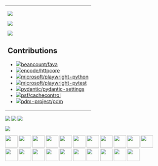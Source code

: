 <table width="100%" style="table-layout:fixed">
    <tbody>
        <tr>
            <td>
                <p></p><a href="https://github.com/m9810223/TOTP">
                    <p></p><img
                        src="https://github-readme-stats.vercel.app/api/pin/?username=m9810223&repo=TOTP&theme=github_dark" />
                </a>
                <p></p><a href="https://github.com/m9810223/emojiPy">
                    <img
                        src="https://github-readme-stats.vercel.app/api/pin/?username=m9810223&repo=emojiPy&theme=github_dark" /></a>
                <p></p><a href="https://github.com/m9810223/pymatrix-ss">
                    <img
                        src="https://github-readme-stats.vercel.app/api/pin/?username=m9810223&repo=pymatrix-ss&theme=github_dark" /></a>

## Contributions

- [![beancount/fava](https://img.shields.io/github/issues-search/beancount/fava?label=beancount/fava&query=author%3Am9810223%20is%3Amerged)](https://github.com/beancount/fava/pulls?q=author%3Am9810223%20is%3Amerged)
- [![encode/httpcore](https://img.shields.io/github/issues-search/encode/httpcore?label=encode/httpcore&query=author%3Am9810223%20is%3Amerged)](https://github.com/encode/httpcore/pulls?q=author%3Am9810223%20is%3Amerged)
- [![microsoft/playwright-python](https://img.shields.io/github/issues-search/microsoft/playwright-python?label=microsoft/playwright-python&query=author%3Am9810223%20is%3Amerged)](https://github.com/microsoft/playwright-python/pulls?q=author%3Am9810223%20is%3Amerged)
- [![microsoft/playwright-pytest](https://img.shields.io/github/issues-search/microsoft/playwright-pytest?label=microsoft/playwright-pytest&query=author%3Am9810223%20is%3Amerged)](https://github.com/microsoft/playwright-pytest/pulls?q=author%3Am9810223%20is%3Amerged)
- [![pydantic/pydantic-settings](https://img.shields.io/github/issues-search/pydantic/pydantic-settings?label=pydantic/pydantic-settings&query=author%3Am9810223%20is%3Amerged)](https://github.com/pydantic/pydantic-settings/pulls?q=author%3Am9810223%20is%3Amerged)
- [![psf/cachecontrol](https://img.shields.io/github/issues-search/psf/cachecontrol?label=psf/cachecontrol&query=author%3Am9810223%20is%3Amerged)](https://github.com/psf/cachecontrol/pulls?q=author%3Am9810223%20is%3Amerged)
- [![pdm-project/pdm](https://img.shields.io/github/issues-search/pdm-project/pdm?label=pdm-project/pdm&query=author%3Am9810223%20is%3Amerged)](https://github.com/pdm-project/pdm/pulls?q=author%3Am9810223%20is%3Amerged)

</td>
</tr>
</tbody>
</table>

<img src="https://github-readme-streak-stats.herokuapp.com/?user=m9810223&theme=black-ice&hide_border=true&stroke=0000&background=0D1117&ring=e05397&fire=e05397&currStreakLabel=e05397" />
<img src="https://github-readme-stats.vercel.app/api?username=m9810223&show_icons=true&icon_color=E6DB74&border_color=272822&bg_color=272822&title_color=F92672&text_color=AE81FF&count_private=true" />
<img src="https://github-profile-summary-cards.vercel.app/api/cards/profile-details?username=m9810223&theme=github_dark" />

![](https://komarev.com/ghpvc/?username=m9810223&color=orange&style=for-the-badge)

<p align="left">

<img width="40" height="40" src="https://cdn.jsdelivr.net/gh/devicons/devicon/icons/python/python-original-wordmark.svg" />
<img width="40" height="40" src="https://cdn.jsdelivr.net/gh/devicons/devicon/icons/git/git-original-wordmark.svg" />
<img width="40" height="40" src="https://cdn.jsdelivr.net/gh/devicons/devicon/icons/docker/docker-plain-wordmark.svg" />
<img width="40" height="40" src="https://cdn.jsdelivr.net/gh/devicons/devicon/icons/bash/bash-original.svg" />
<img width="40" height="40" src="https://cdn.jsdelivr.net/gh/devicons/devicon/icons/linux/linux-original.svg" />

<img width="40" height="40" src="https://cdn.jsdelivr.net/gh/devicons/devicon/icons/javascript/javascript-original.svg" />
<img width="40" height="40" src="https://cdn.jsdelivr.net/gh/devicons/devicon/icons/nodejs/nodejs-original-wordmark.svg" />

<img width="40" height="40" src="https://cdn.jsdelivr.net/gh/devicons/devicon/icons/pytest/pytest-original-wordmark.svg" />
<img width="40" height="40" src="https://cdn.jsdelivr.net/gh/devicons/devicon/icons/fastapi/fastapi-original-wordmark.svg" />
<img width="40" height="40" src="https://cdn.jsdelivr.net/gh/devicons/devicon/icons/flask/flask-original-wordmark.svg" />
<img width="40" height="40" src="https://cdn.jsdelivr.net/gh/devicons/devicon/icons/django/django-plain-wordmark.svg" />

<img width="40" height="40" src="https://cdn.jsdelivr.net/gh/devicons/devicon/icons/googlecloud/googlecloud-original-wordmark.svg" />
<img width="40" height="40" src="https://cdn.jsdelivr.net/gh/devicons/devicon/icons/kubernetes/kubernetes-plain-wordmark.svg" />
<img width="40" height="40" src="https://cdn.jsdelivr.net/gh/devicons/devicon/icons/nginx/nginx-original.svg" />
<img width="40" height="40" src="https://cdn.jsdelivr.net/gh/devicons/devicon/icons/redis/redis-original-wordmark.svg" />
<img width="40" height="40" src="https://cdn.jsdelivr.net/gh/devicons/devicon/icons/terraform/terraform-original-wordmark.svg" />
<img width="40" height="40" src="https://cdn.jsdelivr.net/gh/devicons/devicon/icons/jenkins/jenkins-original.svg" />

<img width="40" height="40" src="https://cdn.jsdelivr.net/gh/devicons/devicon/icons/hugo/hugo-original-wordmark.svg" />
<img width="40" height="40" src="https://cdn.jsdelivr.net/gh/devicons/devicon/icons/react/react-original-wordmark.svg" />
<img width="40" height="40" src="https://cdn.jsdelivr.net/gh/devicons/devicon/icons/nextjs/nextjs-original-wordmark.svg" />

<img width="40" height="40" src="https://cdn.jsdelivr.net/gh/devicons/devicon/icons/solidity/solidity-original.svg" />

</p>
